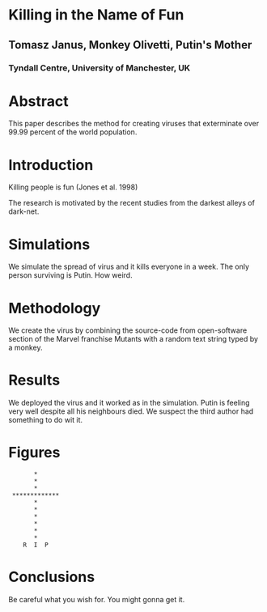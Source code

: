 # Killing in the Name of Fun
## Tomasz Janus, Monkey Olivetti, Putin's Mother
### Tyndall Centre, University of Manchester, UK

# Abstract
This paper describes the method for creating viruses that exterminate over 99.99 percent of the world population.

# Introduction
Killing people is fun (Jones et al. 1998)

The research is motivated by the recent studies from the darkest alleys of dark-net.

# Simulations
We simulate the spread of virus and it kills everyone in a week. The only person surviving is Putin. How weird.

# Methodology
We create the virus by combining the source-code from open-software section of the Marvel franchise Mutants with a random text string typed by a monkey.

# Results
We deployed the virus and it worked as in the simulation. Putin is feeling very well despite all his neighbours died. We suspect the third author had something to do wit it.

# Figures

```{verbatim}
       *
       *
       *
 *************
       *
       *
       *
       *
       *
       *
    R  I  P
```

# Conclusions
Be careful what you wish for. You might gonna get it.
